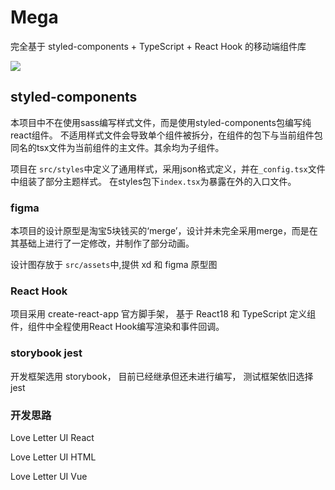# Mega

完全基于 styled-components + TypeScript + React Hook 的移动端组件库

<img src='https://s1.ax1x.com/2022/04/03/qHCPsA.png'/>

## styled-components

本项目中不在使用sass编写样式文件，而是使用styled-components包编写纯react组件。
不适用样式文件会导致单个组件被拆分，在组件的包下与当前组件包同名的tsx文件为当前组件的主文件。其余均为子组件。

项目在 ```src/styles```中定义了通用样式，采用json格式定义，并在```_config.tsx```文件中组装了部分主题样式。
在styles包下```index.tsx```为暴露在外的入口文件。

### figma

本项目的设计原型是淘宝5块钱买的‘merge’，设计并未完全采用merge，而是在其基础上进行了一定修改，并制作了部分动画。

设计图存放于 ```src/assets```中,提供 xd 和 figma 原型图 

### React Hook

项目采用 create-react-app 官方脚手架， 基于 React18 和 TypeScript 定义组件，组件中全程使用React Hook编写渲染和事件回调。

### storybook jest

开发框架选用 storybook， 目前已经继承但还未进行编写， 测试框架依旧选择jest

### 开发思路

Love Letter UI React

Love Letter UI HTML

Love Letter UI Vue
